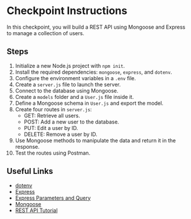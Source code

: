 
# Checkpoint Instructions

In this checkpoint, you will build a REST API using Mongoose and Express to manage a collection of users.

## Steps

1. Initialize a new Node.js project with `npm init`.
2. Install the required dependencies: `mongoose`, `express`, and `dotenv`.
3. Configure the environment variables in a `.env` file.
4. Create a `server.js` file to launch the server.
5. Connect to the database using Mongoose.
6. Create a `models` folder and a `User.js` file inside it.
7. Define a Mongoose schema in `User.js` and export the model.
8. Create four routes in `server.js`:
   - GET: Retrieve all users.
   - POST: Add a new user to the database.
   - PUT: Edit a user by ID.
   - DELETE: Remove a user by ID.
9. Use Mongoose methods to manipulate the data and return it in the response.
10. Test the routes using Postman.

## Useful Links

- [dotenv](https://www.npmjs.com/package/dotenv)
- [Express](https://expressjs.com/)
- [Express Parameters and Query](https://coursework.vschool.io/express-params-and-query/)
- [Mongoose](https://mongoosejs.com/)
- [REST API Tutorial](https://www.youtube.com/watch?v=SLwpqD8n3d0)

